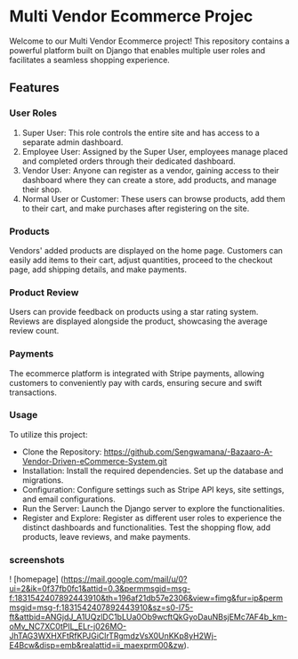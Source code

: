 # Multi Vendor Ecommerce Projec

Welcome to our Multi Vendor Ecommerce project! This repository contains a powerful platform built on Django that enables multiple user roles and facilitates a seamless shopping experience.

## Features
### User Roles
1. Super User: This role controls the entire site and has access to a separate admin dashboard.
2. Employee User: Assigned by the Super User, employees manage placed and completed orders through their dedicated dashboard.
3. Vendor User: Anyone can register as a vendor, gaining access to their dashboard where they can create a store, add products, and manage their shop.
4. Normal User or Customer: These users can browse products, add them to their cart, and make purchases after registering on the site.

### Products
Vendors' added products are displayed on the home page. Customers can easily add items to their cart, adjust quantities, proceed to the checkout page, add shipping details, and make payments.

### Product Review
Users can provide feedback on products using a star rating system. Reviews are displayed alongside the product, showcasing the average review count.

### Payments
The ecommerce platform is integrated with Stripe payments, allowing customers to conveniently pay with cards, ensuring secure and swift transactions.

### Usage
To utilize this project:

- Clone the Repository: https://github.com/Sengwamana/-Bazaaro-A-Vendor-Driven-eCommerce-System.git
- Installation: Install the required dependencies. Set up the database and migrations.
- Configuration: Configure settings such as Stripe API keys, site settings, and email configurations.
- Run the Server: Launch the Django server to explore the functionalities.
- Register and Explore: Register as different user roles to experience the distinct dashboards and functionalities. Test the shopping flow, add products, leave reviews, and make payments.

### screenshots
 ! [homepage] (https://mail.google.com/mail/u/0?ui=2&ik=0f37fb0fc1&attid=0.3&permmsgid=msg-f:1831542407892443910&th=196af21db57e2306&view=fimg&fur=ip&permmsgid=msg-f:1831542407892443910&sz=s0-l75-ft&attbid=ANGjdJ_A1UQzlDC1bLUa0Ob9wcftQkGyoDauNBsjEMc7AF4b_km-oMv_NC7XC0tPIL_ELr-j026MO-JhTAG3WXHXFtRfKPJGiClrTRgmdzVsX0UnKKp8yH2Wj-E4Bcw&disp=emb&realattid=ii_maexprm00&zw).
